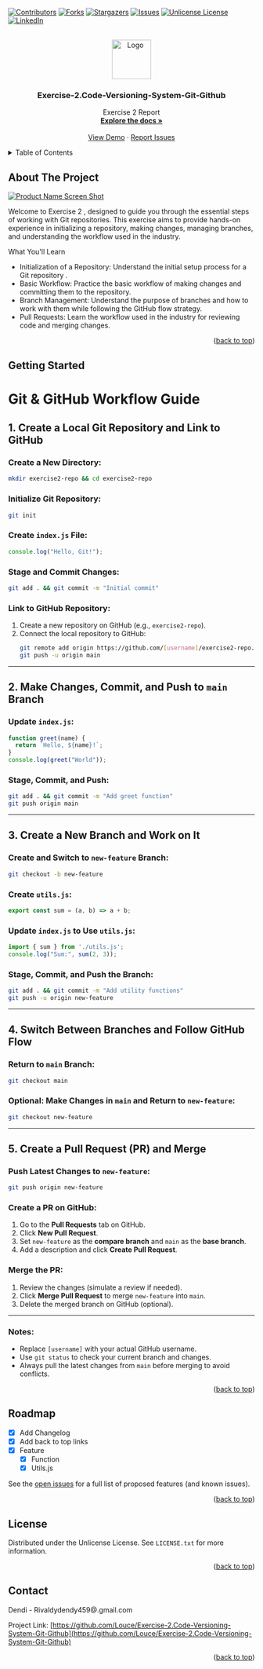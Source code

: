 
<a id="readme-top"></a>


[![Contributors][contributors-shield]][contributors-url]
[![Forks][forks-shield]][forks-url]
[![Stargazers][stars-shield]][stars-url]
[![Issues][issues-shield]][issues-url]
[![Unlicense License][license-shield]][license-url]
[![LinkedIn][linkedin-shield]][linkedin-url]



<!-- PROJECT LOGO -->
<br />
<div align="center">
  <a href="https://github.com/Louce/Exercise-2.Code-Versioning-System-Git-Github">
    <img src="images/logo.png" alt="Logo" width="80" height="80">
  </a>

  <h3 align="center">Exercise-2.Code-Versioning-System-Git-Github</h3>

  <p align="center">
    Exercise 2 Report
    <br />
    <a href="https://github.com/Louce/Exercise-2.Code-Versioning-System-Git-Github"><strong>Explore the docs »</strong></a>
    <br />
    <br />
    <a href="https://github.com/Louce/Exercise-2.Code-Versioning-System-Git-Github">View Demo</a>
    &middot;
    <a href="https://github.com/Louce/Exercise-2.Code-Versioning-System-Git-Github/issues/new?labels=bug&template=bug-report---.md">Report Issues</a>
  </p>
</div>



<!-- TABLE OF CONTENTS -->
<details>
  <summary>Table of Contents</summary>
  <ol>
    <li>
      <a href="#about-the-project">About The Project</a>
    </li>
    <li>
      <a href="#getting-started">Getting Started</a>
    </li>
    <li><a href="#roadmap">Roadmap</a></li>
    <li><a href="#license">License</a></li>
    <li><a href="#contact">Contact</a></li>
  </ol>
</details>



<!-- ABOUT THE PROJECT -->
## About The Project

[![Product Name Screen Shot][product-screenshot]](https://example.com)

Welcome to Exercise 2 , designed to guide you through the essential steps of working with Git repositories. This exercise aims to provide hands-on experience in initializing a repository, making changes, managing branches, and understanding the workflow used in the industry.

What You'll Learn
* Initialization of a Repository: Understand the initial setup process for a Git repository .
* Basic Workflow: Practice the basic workflow of making changes and committing them to the repository.
* Branch Management: Understand the purpose of branches and how to work with them while following the GitHub flow strategy.
* Pull Requests: Learn the workflow used in the industry for reviewing code and merging changes.

<p align="right">(<a href="#readme-top">back to top</a>)</p>


<!-- GETTING STARTED -->
## Getting Started

# Git & GitHub Workflow Guide

## 1. Create a Local Git Repository and Link to GitHub

### Create a New Directory:
```bash
mkdir exercise2-repo && cd exercise2-repo
```

### Initialize Git Repository:
```bash
git init
```

### Create `index.js` File:
```javascript
console.log("Hello, Git!");
```

### Stage and Commit Changes:
```bash
git add . && git commit -m "Initial commit"
```

### Link to GitHub Repository:
1. Create a new repository on GitHub (e.g., `exercise2-repo`).
2. Connect the local repository to GitHub:
   ```bash
   git remote add origin https://github.com/[username]/exercise2-repo.git
   git push -u origin main
   ```

---

## 2. Make Changes, Commit, and Push to `main` Branch

### Update `index.js`:
```javascript
function greet(name) {
  return `Hello, ${name}!`;
}
console.log(greet("World"));
```

### Stage, Commit, and Push:
```bash
git add . && git commit -m "Add greet function"
git push origin main
```

---

## 3. Create a New Branch and Work on It

### Create and Switch to `new-feature` Branch:
```bash
git checkout -b new-feature
```

### Create `utils.js`:
```javascript
export const sum = (a, b) => a + b;
```

### Update `index.js` to Use `utils.js`:
```javascript
import { sum } from './utils.js';
console.log("Sum:", sum(2, 3));
```

### Stage, Commit, and Push the Branch:
```bash
git add . && git commit -m "Add utility functions"
git push -u origin new-feature
```

---

## 4. Switch Between Branches and Follow GitHub Flow

### Return to `main` Branch:
```bash
git checkout main
```

### Optional: Make Changes in `main` and Return to `new-feature`:
```bash
git checkout new-feature
```

---

## 5. Create a Pull Request (PR) and Merge

### Push Latest Changes to `new-feature`:
```bash
git push origin new-feature
```

### Create a PR on GitHub:
1. Go to the **Pull Requests** tab on GitHub.
2. Click **New Pull Request**.
3. Set `new-feature` as the **compare branch** and `main` as the **base branch**.
4. Add a description and click **Create Pull Request**.

### Merge the PR:
1. Review the changes (simulate a review if needed).
2. Click **Merge Pull Request** to merge `new-feature` into `main`.
3. Delete the merged branch on GitHub (optional).

---

### Notes:
- Replace `[username]` with your actual GitHub username.
- Use `git status` to check your current branch and changes.
- Always pull the latest changes from `main` before merging to avoid conflicts.


<p align="right">(<a href="#readme-top">back to top</a>)</p>

<!-- ROADMAP -->
## Roadmap

- [x] Add Changelog
- [x] Add back to top links
- [x] Feature
    - [x] Function
    - [x] Utils.js

See the [open issues](https://github.com/Louce/Exercise-2.Code-Versioning-System-Git-Github/issues) for a full list of proposed features (and known issues).

<p align="right">(<a href="#readme-top">back to top</a>)</p>




<!-- LICENSE -->
## License

Distributed under the Unlicense License. See `LICENSE.txt` for more information.

<p align="right">(<a href="#readme-top">back to top</a>)</p>



<!-- CONTACT -->
## Contact

Dendi - Rivaldydendy459@.gmail.com

Project Link: [https://github.com/Louce/Exercise-2.Code-Versioning-System-Git-Github](https://github.com/Louce/Exercise-2.Code-Versioning-System-Git-Github)

<p align="right">(<a href="#readme-top">back to top</a>)</p>



<!-- MARKDOWN LINKS & IMAGES -->
<!-- https://www.markdownguide.org/basic-syntax/#reference-style-links -->
[contributors-shield]: https://img.shields.io/github/contributors/Louce/Exercise-2.Code-Versioning-System-Git-Github.svg?style=for-the-badge
[contributors-url]: https://github.com/Louce/Exercise-2.Code-Versioning-System-Git-Github/graphs/contributors
[forks-shield]: https://img.shields.io/github/forks/Louce/Exercise-2.Code-Versioning-System-Git-Github.svg?style=for-the-badge
[forks-url]: https://github.com/Louce/Exercise-2.Code-Versioning-System-Git-Github/forks
[stars-shield]: https://img.shields.io/github/stars/Louce/Exercise-2.Code-Versioning-System-Git-Github.svg?style=for-the-badge
[stars-url]: https://github.com/Louce/Exercise-2.Code-Versioning-System-Git-Github/stargazers
[issues-shield]: https://img.shields.io/github/issues/Louce/Exercise-2.Code-Versioning-System-Git-Github.svg?style=for-the-badge
[issues-url]:https://github.com/Louce/Exercise-2.Code-Versioning-System-Git-Github/issues
[license-shield]: https://img.shields.io/github/license/Louce/Exercise-2.Code-Versioning-System-Git-Github.svg?style=for-the-badge
[license-url]:https://github.com/Louce/Exercise-2.Code-Versioning-System-Git-Github/blob/main/LICENSE.txt
[linkedin-shield]: https://img.shields.io/badge/-LinkedIn-black.svg?style=for-the-badge&logo=linkedin&colorB=555
[linkedin-url]: https://www.linkedin.com/in/dendyrivaldi/
[product-screenshot]: images/screenshot.png

